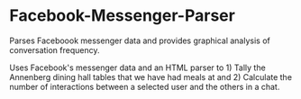 # Facebook-Messenger-Parser
Parses Faceboook messenger data and provides graphical analysis of conversation frequency.

Uses Facebook's messenger data and an HTML parser to 1) Tally the Annenberg dining hall tables that we have had meals at and 2) Calculate the number of interactions between a selected user and the others in a chat.
